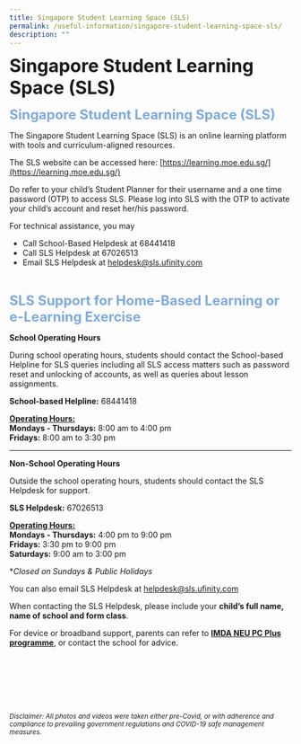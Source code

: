 ```yaml
---
title: Singapore Student Learning Space (SLS)
permalink: /useful-information/singapore-student-learning-space-sls/
description: ""
---
```

<b><font size=6>Singapore Student Learning Space (SLS)</font></b>

<b><font size=5 color="#7daadf">Singapore Student Learning Space (SLS)</font></b>

  
The Singapore Student Learning Space (SLS) is an online learning platform with tools and curriculum-aligned resources.  
  
The SLS website can be accessed here: [https://learning.moe.edu.sg/](https://learning.moe.edu.sg/)  
  
Do refer to your child’s Student Planner for their username and a one time password (OTP) to access SLS. Please log into SLS with the OTP to activate your child’s account and reset her/his password.  
  
For technical assistance, you may  
  

*   Call School-Based Helpdesk at 68441418
*   Call SLS Helpdesk at 67026513
*   Email SLS Helpdesk at [helpdesk@sls.ufinity.com](mailto:helpdesk@sls.ufinity.com)

<br>

<b><font size=5 color="#7daadf">SLS Support for Home-Based Learning or e-Learning Exercise</font></b>


  

**School Operating Hours**

  
During school operating hours, students should contact the School-based Helpline for SLS queries including all SLS access matters such as password reset and unlocking of accounts, as well as queries about lesson assignments.  
  
**School-based Helpline:** 68441418  
  
**<u>Operating Hours:</u>**  
**Mondays - Thursdays:** 8:00 am to 4:00 pm  
**Fridays:** 8:00 am to 3:30 pm  
  

* * *

  

 **Non-School Operating Hours**

  
Outside the school operating hours, students should contact the SLS Helpdesk for support.  
  
**SLS Helpdesk:** 67026513  
  
**<u>Operating Hours:</u>**  
**Mondays - Thursdays:** 4:00 pm to 9:00 pm  
**Fridays:** 3:30 pm to 9:00 pm  
**Saturdays:** 9:00 am to 3:00 pm  
  
\*_Closed on Sundays & Public Holidays_  
  
You can also email SLS Helpdesk at [helpdesk@sls.ufinity.com](mailto:helpdesk@sls.ufinity.com)  
  
When contacting the SLS Helpdesk, please include your **child’s full name, name of school and form class**.  
  
For device or broadband support, parents can refer to **[IMDA NEU PC Plus programme](https://www.imda.gov.sg/programme-listing/neu-pc-plus)**, or contact the school for advice.


<br><br><br><br><br><br>
<sup>_Disclaimer: All photos and videos were taken either pre-Covid, or with adherence and compliance to prevailing government regulations and COVID-19 safe management measures._</sup>